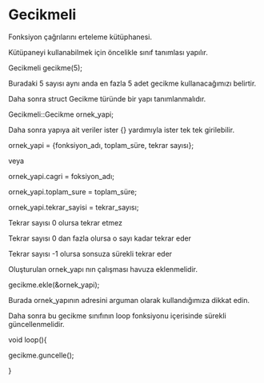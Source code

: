 # Gecikmeli
Fonksiyon çağrılarını erteleme kütüphanesi.

Kütüpaneyi kullanabilmek için öncelikle sınıf tanımlası yapılır.


Gecikmeli gecikme(5); 


Buradaki 5 sayısı aynı anda en fazla 5 adet gecikme kullanacağımızı belirtir.

Daha sonra struct Gecikme türünde bir yapı tanımlanmalıdır.


Gecikmeli::Gecikme ornek_yapi;


Daha sonra yapıya ait veriler ister {} yardımıyla ister tek tek girilebilir.


ornek_yapi = {fonksiyon_adı, toplam_süre, tekrar sayısı}; 

veya

ornek_yapi.cagri = foksiyon_adı;

ornek_yapi.toplam_sure = toplam_süre;

ornek_yapi.tekrar_sayisi = tekrar_sayısı;


Tekrar sayısı 0 olursa tekrar etmez

Tekrar sayısı 0 dan fazla olursa o sayı kadar tekrar eder

Tekrar sayısı -1 olursa sonsuza sürekli tekrar eder


Oluşturulan ornek_yapı nın çalışması havuza eklenmelidir.

gecikme.ekle(&ornek_yapi);


Burada ornek_yapının adresini arguman olarak kullandığımıza dikkat edin.

Daha sonra bu gecikme sınıfının loop fonksiyonu içerisinde sürekli güncellenmelidir.


void loop(){

  gecikme.guncelle();
  
}
